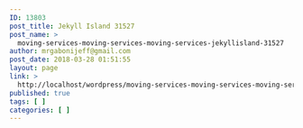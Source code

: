 ```yaml
---
ID: 13803
post_title: Jekyll Island 31527
post_name: >
  moving-services-moving-services-moving-services-jekyllisland-31527
author: mrgabonijeff@gmail.com
post_date: 2018-03-28 01:51:55
layout: page
link: >
  http://localhost/wordpress/moving-services-moving-services-moving-services-jekyllisland-31527/
published: true
tags: [ ]
categories: [ ]
---
```

